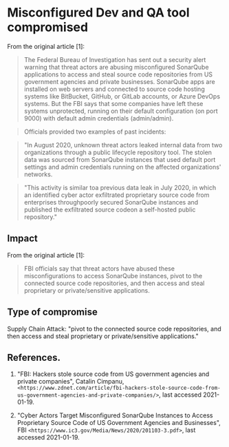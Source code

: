 # Misconfigured Dev and QA tool compromised

From the original article [1]:

> The Federal Bureau of Investigation has sent out a security alert warning that threat actors are abusing misconfigured SonarQube applications to access and steal source code repositories from US government agencies and private businesses.
> SonarQube apps are installed on web servers and connected to source code hosting systems like BitBucket, GitHub, or GitLab accounts, or Azure DevOps systems.
> But the FBI says that some companies have left these systems unprotected, running on their default configuration (on port 9000) with default admin credentials (admin/admin).

> Officials provided two examples of past incidents:

> "In August 2020, unknown threat actors leaked internal data from two organizations through a public lifecycle repository tool. The stolen data was sourced from SonarQube instances that used default port settings and admin credentials running on the affected organizations' networks.

> "This activity is similar toa previous data leak in July 2020, in which an identified cyber actor exfiltrated proprietary source code from enterprises throughpoorly secured SonarQube instances and published the exfiltrated source codeon a self-hosted public repository."

## Impact

From the original article [1]:

> FBI officials say that threat actors have abused these misconfigurations to access SonarQube instances, pivot to the connected source code repositories, and then access and steal proprietary or private/sensitive applications.


## Type of compromise

Supply Chain Attack: "pivot to the connected source code repositories, and then access and steal proprietary or private/sensitive applications."


## References.

1. "FBI: Hackers stole source code from US government agencies and private companies",  Catalin Cimpanu, `<https://www.zdnet.com/article/fbi-hackers-stole-source-code-from-us-government-agencies-and-private-companies/>`, last accessed 2021-01-19.

2. "Cyber Actors Target Misconfigured SonarQube Instances to Access Proprietary Source Code of US Government Agencies and Businesses", FBI `<https://www.ic3.gov/Media/News/2020/201103-3.pdf>`, last accessed 2021-01-19.
